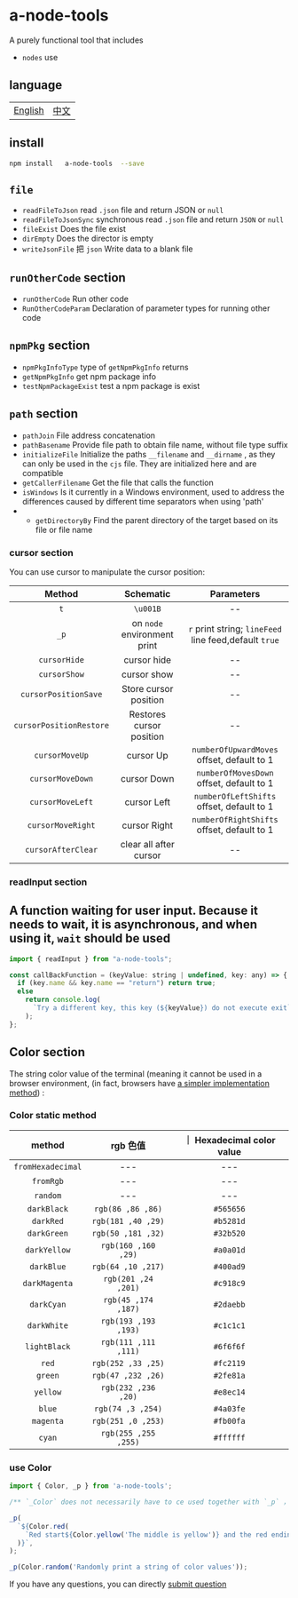 # a-node-tools

A purely functional tool that includes

- `nodes` use

## language

<table><tr>
<td><a href="https://github.com/lmssee/node-tools/blob/main/README.md"  target="_self">English</a></td>
<td><a href="https://github.com/lmssee/node-tools/blob/main/自述文件.md"  target="_self">中文</a></td>
</tr></table>

## install

```sh
npm install   a-node-tools  --save
```

## `file`

- `readFileToJson` read `.json` file and return JSON or `null`
- `readFileToJsonSync` synchronous read `.json` file and return `JSON` or `null`
- `fileExist` Does the file exist
- `dirEmpty` Does the director is empty
- `writeJsonFile` 把 `json` Write data to a blank file

## `runOtherCode` section

- `runOtherCode` Run other code
- `RunOtherCodeParam` Declaration of parameter types for running other code

## `npmPkg` section

- `npmPkgInfoType` type of `getNpmPkgInfo` returns
- `getNpmPkgInfo` get npm package info
- `testNpmPackageExist` test a npm package is exist

## `path` section

- `pathJoin` File address concatenation
- `pathBasename` Provide file path to obtain file name, without file type suffix
- `initializeFile` Initialize the paths `__filename` and `__dirname` , as they can only be used in the `cjs` file. They are initialized here and are compatible
- `getCallerFilename` Get the file that calls the function
- `isWindows` Is it currently in a Windows environment, used to address the differences caused by different time separators when using 'path'
- - `getDirectoryBy` Find the parent directory of the target based on its file or file name

### cursor section

You can use cursor to manipulate the cursor position:

|         Method          |          Schematic          |                      Parameters                       |
| :---------------------: | :-------------------------: | :---------------------------------------------------: |
|           `t`           |          `\u001B`           |                          --                           |
|          `_p`           | on `node` environment print | `r` print string; `lineFeed` line feed,default `true` |
|      `cursorHide`       |         cursor hide         |                          --                           |
|      `cursorShow`       |         cursor show         |                          --                           |
|  `cursorPositionSave`   |    Store cursor position    |                          --                           |
| `cursorPositionRestore` |  Restores cursor position   |                          --                           |
|     `cursorMoveUp`      |          cursor Up          |      `numberOfUpwardMoves` offset, default to 1       |
|    `cursorMoveDown`     |         cursor Down         |       `numberOfMovesDown` offset, default to 1        |
|    `cursorMoveLeft`     |         cursor Left         |       `numberOfLeftShifts` offset, default to 1       |
|    `cursorMoveRight`    |        cursor Right         |      `numberOfRightShifts` offset, default to 1       |
|   `cursorAfterClear`    |   clear all after cursor    |                          --                           |

### readInput section

## A function waiting for user input. Because it needs to wait, it is asynchronous, and when using it, `wait` should be used

```js
import { readInput } from "a-node-tools";

const callBackFunction = (keyValue: string | undefined, key: any) => {
  if (key.name && key.name == "return") return true;
  else
    return console.log(
      `Try a different key, this key (${keyValue}) do not execute exit`
    );
};
```

## Color section

The string color value of the terminal (meaning it cannot be used in a browser environment, (in fact, browsers have [a simpler implementation method](https://developer.mozilla.org/zh-CN/docs/Web/API/console)) :

### Color static method

|      method       |       rgb 色值       | ｜ Hexadecimal color value |
| :---------------: | :------------------: | :------------------------: |
| `fromHexadecimal` |         ---          |            ---             |
|     `fromRgb`     |         ---          |            ---             |
|     `random`      |         ---          |            ---             |
|    `darkBlack`    |  `rgb(86 ,86 ,86)`   |         `#565656`          |
|     `darkRed`     |  `rgb(181 ,40 ,29)`  |         `#b5281d`          |
|    `darkGreen`    |  `rgb(50 ,181 ,32)`  |         `#32b520`          |
|   `darkYellow`    | `rgb(160 ,160 ,29)`  |         `#a0a01d`          |
|    `darkBlue`     |  `rgb(64 ,10 ,217)`  |         `#400ad9`          |
|   `darkMagenta`   | `rgb(201 ,24 ,201)`  |         `#c918c9`          |
|    `darkCyan`     | `rgb(45 ,174 ,187)`  |         `#2daebb`          |
|    `darkWhite`    | `rgb(193 ,193 ,193)` |         `#c1c1c1`          |
|   `lightBlack`    | `rgb(111 ,111 ,111)` |         `#6f6f6f`          |
|       `red`       |  `rgb(252 ,33 ,25)`  |         `#fc2119`          |
|      `green`      |  `rgb(47 ,232 ,26)`  |         `#2fe81a`          |
|     `yellow`      | `rgb(232 ,236 ,20)`  |         `#e8ec14`          |
|      `blue`       |  `rgb(74 ,3 ,254)`   |         `#4a03fe`          |
|     `magenta`     |  `rgb(251 ,0 ,253)`  |         `#fb00fa`          |
|      `cyan`       | `rgb(255 ,255 ,255)` |         `#ffffff`          |

### use Color

```ts
import { Color, _p } from 'a-node-tools';

/** `_Color` does not necessarily have to ce used together with `_p` ，`_p` is just the encapsulation of `process.stdout.write` */

_p(
  `${Color.red(
    `Red start${Color.yellow('The middle is yellow')} and the red ending`,
  )}`,
);

_p(Color.random('Randomly print a string of color values'));
```

If you have any questions, you can directly [submit question](https://github.com/lmssee/node-tools/issues/new)

